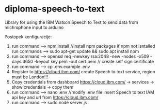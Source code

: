 # diploma-speech-to-text
Library for using the IBM Watson Speech to Text to send data from michrophone input to arduino


Postopek konfiguracije:

1. run command --> npm install //install npm packages if npm not isntalled run commands --> sudo apt-get update && sudo apt install npm
2. run command --> openssl req -newkey rsa:2048 -new -nodes -x509 -days 3650 -keyout key.pem -out cert.pem // create self sign certificate
3. run command --> cp .env.example .env
4. Register to https://cloud.ibm.com/ create Speech to text service, region must be London!!!
5. Copy credentials from dashboard https://cloud.ibm.com/ -> services -> show credentials -> copy them
6. run command --> nano .env //modify .env file insert Speech to text IAM api key and url from https://cloud.ibm.com/ 
7. run command --> sudo node server.js

